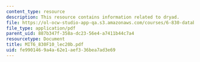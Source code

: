 ```yaml
---
content_type: resource
description: This resource contains information related to dryad.
file: https://ol-ocw-studio-app-qa.s3.amazonaws.com/courses/6-830-database-systems-fall-2010/fe9901469a4a62e1aef336bea7ad3e69_MIT6_830F10_lec20b.pdf
file_type: application/pdf
parent_uid: 887b347f-358a-dc23-56e4-a7411b44c7a4
resourcetype: Document
title: MIT6_830F10_lec20b.pdf
uid: fe990146-9a4a-62e1-aef3-36bea7ad3e69
---
```

